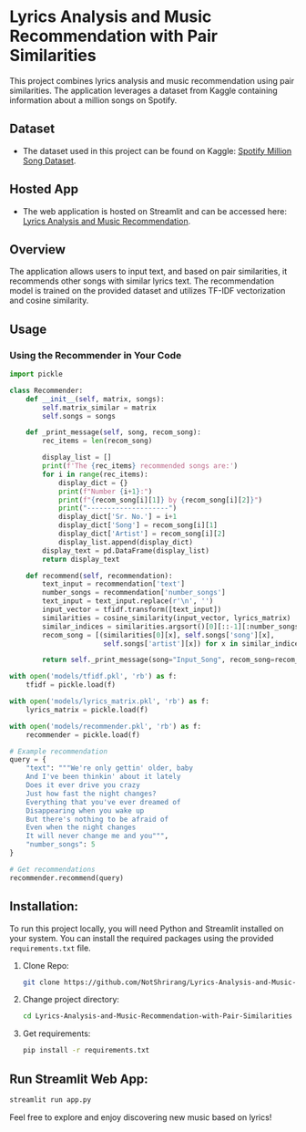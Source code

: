 # Lyrics Analysis and Music Recommendation with Pair Similarities

This project combines lyrics analysis and music recommendation using pair similarities. The application leverages a dataset from Kaggle containing information about a million songs on Spotify.

## Dataset
- The dataset used in this project can be found on Kaggle: [Spotify Million Song Dataset](https://www.kaggle.com/datasets/notshrirang/spotify-million-song-dataset).

## Hosted App
- The web application is hosted on Streamlit and can be accessed here: [Lyrics Analysis and Music Recommendation](https://lyrics-analysis-and-music-recommendation-with-pair-similarities.streamlit.app/).

## Overview
The application allows users to input text, and based on pair similarities, it recommends other songs with similar lyrics text. The recommendation model is trained on the provided dataset and utilizes TF-IDF vectorization and cosine similarity.

## Usage
### Using the Recommender in Your Code
```python
import pickle

class Recommender:
    def __init__(self, matrix, songs):
        self.matrix_similar = matrix
        self.songs = songs

    def _print_message(self, song, recom_song):
        rec_items = len(recom_song)

        display_list = []
        print(f'The {rec_items} recommended songs are:')
        for i in range(rec_items):
            display_dict = {}
            print(f"Number {i+1}:")
            print(f"{recom_song[i][1]} by {recom_song[i][2]}")
            print("--------------------")
            display_dict['Sr. No.'] = i+1
            display_dict['Song'] = recom_song[i][1]
            display_dict['Artist'] = recom_song[i][2]
            display_list.append(display_dict)
        display_text = pd.DataFrame(display_list)
        return display_text

    def recommend(self, recommendation):
        text_input = recommendation['text']
        number_songs = recommendation['number_songs']
        text_input = text_input.replace(r'\n', '')
        input_vector = tfidf.transform([text_input])
        similarities = cosine_similarity(input_vector, lyrics_matrix)
        similar_indices = similarities.argsort()[0][::-1][:number_songs]
        recom_song = [(similarities[0][x], self.songs['song'][x],
                       self.songs['artist'][x]) for x in similar_indices]

        return self._print_message(song="Input_Song", recom_song=recom_song)

with open('models/tfidf.pkl', 'rb') as f:
    tfidf = pickle.load(f)

with open('models/lyrics_matrix.pkl', 'rb') as f:
    lyrics_matrix = pickle.load(f)

with open('models/recommender.pkl', 'rb') as f:
    recommender = pickle.load(f)

# Example recommendation
query = {
    "text": """We're only gettin' older, baby
    And I've been thinkin' about it lately
    Does it ever drive you crazy
    Just how fast the night changes?
    Everything that you've ever dreamed of
    Disappearing when you wake up
    But there's nothing to be afraid of
    Even when the night changes
    It will never change me and you""",
    "number_songs": 5
}

# Get recommendations
recommender.recommend(query)
```

## Installation:
To run this project locally, you will need Python and Streamlit installed on your system. You can install the required packages using the provided `requirements.txt` file.

1. Clone Repo:

    ```sh
    git clone https://github.com/NotShrirang/Lyrics-Analysis-and-Music-Recommendation-with-Pair-Similarities.git
    ```

2. Change project directory:

    ```sh
    cd Lyrics-Analysis-and-Music-Recommendation-with-Pair-Similarities
    ```

3. Get requirements:

    ```sh
    pip install -r requirements.txt
    ```

## Run Streamlit Web App:

```sh
streamlit run app.py
```

Feel free to explore and enjoy discovering new music based on lyrics!
